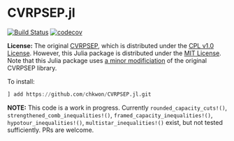 # CVRPSEP.jl

[![Build Status](https://github.com/chkwon/CVRPSEP.jl/workflows/CI/badge.svg?branch=master)](https://github.com/chkwon/CVRPSEP.jl/actions?query=workflow%3ACI)
[![codecov](https://codecov.io/gh/chkwon/CVRPSEP.jl/branch/master/graph/badge.svg)](https://codecov.io/gh/chkwon/CVRPSEP.jl)


**License:** 
The original [CVRPSEP](https://econ.au.dk/research/researcher-websites/jens-lysgaard/cvrpsep/), which is distributed under the [CPL v1.0 License](https://github.com/chkwon/CVRPSEP/blob/main/LICENSE). 
However, this Julia package is distributed under the [MIT License](https://github.com/chkwon/CVRPSEP.jl/blob/master/LICENSE).
Note that this Julia package uses [a minor modificiation](https://github.com/chkwon/CVRPSEP) of the original CVRPSEP library.

To install:
```julia
] add https://github.com/chkwon/CVRPSEP.jl.git
```


**NOTE:**
This code is a work in progress. Currently `rounded_capacity_cuts!()`, `strengthened_comb_inequalities!()`, `framed_capacity_inequalities!()`, `hypotour_inequalities!()`, `multistar_inequalities!()` exist, but not tested sufficiently. PRs are welcome.
